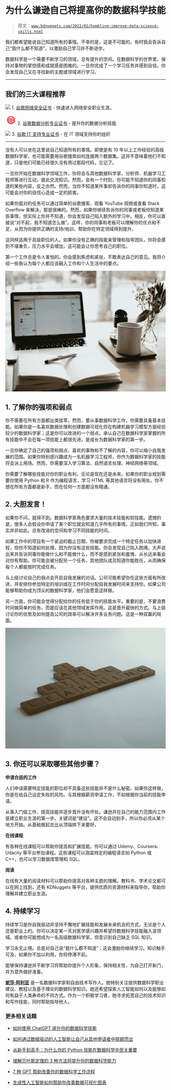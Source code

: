 # 为什么谦逊自己将提高你的数据科学技能

> 原文：[`www.kdnuggets.com/2022/01/humbling-improve-data-science-skills.html`](https://www.kdnuggets.com/2022/01/humbling-improve-data-science-skills.html)

我们都希望能说自己知道所有的事情。不幸的是，这是不可能的。有时我会告诉自己“我什么都不知道”，以激励自己学习并不断进步。

数据科学是一个需要不断学习的领域，总有提升的空间。在数据科学的世界里，保持对事物的掌控感和成就感是困难的。一旦你完成了一个学习任务并感到自信，你会发现自己又在寻找新的主题或领域进行学习。

* * *

## 我们的三大课程推荐

![](img/0244c01ba9267c002ef39d4907e0b8fb.png) 1\. [谷歌网络安全证书](https://www.kdnuggets.com/google-cybersecurity) - 快速进入网络安全职业生涯。

![](img/e225c49c3c91745821c8c0368bf04711.png) 2\. [谷歌数据分析专业证书](https://www.kdnuggets.com/google-data-analytics) - 提升你的数据分析技能

![](img/0244c01ba9267c002ef39d4907e0b8fb.png) 3\. [谷歌 IT 支持专业证书](https://www.kdnuggets.com/google-itsupport) - 在 IT 领域支持你的组织

* * *

没有人可以坐在这里说自己知道所有的事情。即使是有 10 年以上工作经验的高级数据科学家，也可能需要用谷歌搜索如何连接两个数据集。这并不意味着他们不知道，只是他们可能已经很久没有用过那段代码，忘记了。

一旦你开始在数据科学领域工作，你将会与其他数据科学家、分析师、机器学习工程师等进行互动，彼此交流知识。然而，会有一个时刻，你可能不知道你的同事知道的某些内容，反之亦然。然而，当你不知道某件事却告诉你的同事你知道时，这可能会对你的自信心造成一定的损害。

如果你面对的任务可以通过简单的谷歌搜索、观看 YouTube 视频或查看 Stack Overflow 来解决，那是很棒的。然而，如果你继续告诉你的同事或老板你知道某些事情，但实际上你并不知道，你会发现自己陷入额外的学习中。相反，你可以直接说“对不起，我不知道怎么做”。这样，你的同事和老板可以理解你的优点和不足，从而为你提供正确的支持/培训，帮助你在特定领域得到提升。

这同样适用于高级职位的人。如果你没有正确的技能来管理和指导团队，你将会感到不堪重负，压力水平会增加，这可能会让你思考自己的职位。

第一个工作总是令人害怕的。你会感到焦虑和紧张，不敢表达自己的意见。我将介绍一些我认为每个人都应该融入工作和个人生活中的要点。

![谦逊如何提升你的数据科学技能](img/777c0b6b8cfc340bc61c540e865f0567.png)

## 1\. 了解你的强项和弱点

你不需要在所有方面都出类拔萃。然而，要从事数据科学工作，你需要具备基本技能。如果你是一名喜欢数据处理和创建数据可视化但在构建机器学习模型方面经验较少的数据科学家；这是你可以改进的一个弱点。承认自己在数据科学家掌握的所有技能中不会在每一项技能上都很先进，是成长为数据科学家的第一步。

一旦你确定了自己的强项和弱点、喜欢的事物和不了解的内容，你可以缩小自我发展的范围。如果你特别感兴趣成为一名机器学习工程师，你作为数据科学家的技能将会派上用场。然而，你需要深入学习算法、自然语言处理、神经网络等领域。

你需要了解哪些技能对你的职业有利，无论是现在还是未来。如果你的职业规划需要你使用 Python 和 R 作为编程语言，学习 HTML 等其他语言将没有用处。你不想在所有方面都是新手，而在任何一方面都没有精通。

## 2\. 大胆发言！

如果你不问，就得不到。数据科学家角色要求大量的技术技能和软技能。遗憾的是，很多人会假设你申请了某个职位就会知道几乎所有的事情。正如我们所知，事实并非如此。总有改进的空间和学习不同技能的时间。

如果工作中的项目有一个紧迫的截止日期，你被要求完成一个特定任务以加快进程，但你不知道如何处理，因为你没有这些技能。你会发现自己陷入困境。大声说出来并告诉同事你能做什么和不能做什么，而不是感到紧张和羞愧，从长远来看会对你有帮助。你可能会被分配另一个任务，其他团队成员知道你能胜任，从而确保每个人都能按时完成任务。

与上级讨论自己的弱点会开启自我发展的对话。公司可能希望你在这些方面有所改进，并安排你参加特定的培训或在工作时间分配自我发展时间来支持你。如果公司能够帮助你成为顶尖的数据科学家，他们会愿意这样做。

另一方面，你可能会觉得分配给你的任务低于你的技能水平。重要的是，不要浪费时间做简单的任务，而是应该在其他领域发挥作用。这是晋升最快的方式。与上级讨论你的优势及如何提高公司的效率可以解决许多业务问题。这是一种双赢的局面。

![为何谦逊会提升你的数据科学技能](img/fcb967aad7334124aa74adfe3a0d4790.png)

## 3. 你还可以采取哪些其他步骤？

**申请合适的工作**

人们申请需要特定技能的职位却不具备这些技能并不是什么秘密。如果你这样做，你是在给自己设定失败的风险。与其根据薪资申请工作，不如根据你当前的技能申请。

从事入门级工作、提高技能并逐步晋升没有坏处。谦逊并在自己的能力范围内工作是建立职业生涯的第一步。关键词是“建设”。这不会自动到手，所以你必须从某个地方开始。从基础做起总比从顶端摔下来要好。

**在线课程**

有各种在线课程可以帮助你提高和扩展技能。你可以通过 Udemy、Coursera、Udacity 等平台参加课程。这些课程可以涵盖特定的编程语言如 Python 或 C++，也可以学习数据库管理和 SQL。

**阅读**

在线有大量的阅读材料可以帮助你提高对各种主题的理解。教科书、学术论文都可以在网上找到，还有 KDNuggets 等平台，提供优质的资源材料来指导你，帮助你理解并建立职业生涯。

## 4. 持续学习

持续学习是你自我驱动并坚持不懈地扩展技能和发展未来机会的方式，无论是个人还是职业上的。你可以决定某一天对医学感兴趣并希望将数据科学技能融入该领域。或者你可能想成为一名高级数据科学家，但意识到自己缺乏 SQL 知识。

学习永无止境。总是对自己说“我什么都不知道”；这会激励你继续学习。知识触手可及，如果你不加以利用，你将停滞不前。

能够保持谦逊并不断学习将帮助你提升个人形象，保持相关性，为自己打开新门，并为意外做好准备。

**[妮莎·阿利亚](https://www.linkedin.com/in/nisha-arya-ahmed/)** 是一名数据科学家和自由技术写作人。她特别关注提供数据科学职业建议、教程以及基于理论的数据科学知识。她还希望探索人工智能如何以及能够如何有益于人类寿命的不同方式。作为一个积极学习者，她寻求拓宽自己的技术知识和写作技能，同时帮助指导他人。

### 更多相关话题

+   [如何使用 ChatGPT 提升你的数据科学技能](https://www.kdnuggets.com/2023/03/chatgpt-improve-data-science-skills.html)

+   [如何通过数据驱动的人工智能让自己从其他申请者中脱颖而出](https://www.kdnuggets.com/2022/12/set-apart-applicants-datacentric-ai.html)

+   [从新手到高手：为什么你的 Python 技能在数据科学中至关重要](https://www.kdnuggets.com/novice-to-ninja-why-your-python-skills-matter-in-data-science)

+   [理解贝叶斯定理的 3 种方法将提升你的数据科学能力](https://www.kdnuggets.com/2022/06/3-ways-understanding-bayes-theorem-improve-data-science.html)

+   [7 种 GPT 帮助改善你的数据科学工作流程](https://www.kdnuggets.com/7-gpts-to-help-improve-your-data-science-workflow)

+   [生成性人工智能如何帮助你改善数据可视化图表](https://www.kdnuggets.com/how-generative-ai-can-help-you-improve-your-data-visualization-charts)
